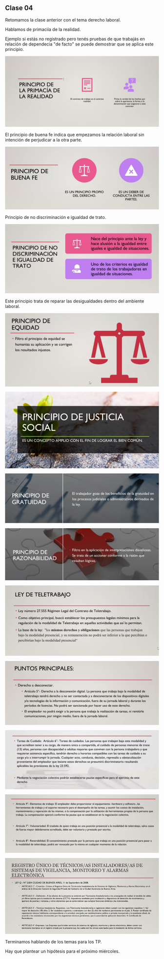 ## Clase 04

Retomamos la clase anterior con el tema derecho laboral.

Hablamos de primaciía de la realidad.

Ejemplo si estás no registrado pero tenés pruebas de que trabajás en relación de dependecia "de facto" se puede demostrar que se aplica este principio.

![](./314-assets/ppt-19-tts.png)

El principio de buena fe indica que empezamos la relación laboral sin intención de perjudicar a la otra parte.

![](./314-assets/ppt-20-tts.png)

Principio de no discriminación e igualdad de trato.

![](./314-assets/ppt-21-tts.png)

Este principio trata de reparar las desigualdades dentro del ambiente laboral.

![](./314-assets/ppt-22-tts.png)

![](./314-assets/ppt-23-tts.png)

![](./314-assets/ppt-24-tts.png)

![](./314-assets/ppt-25-tts.png)

![](./314-assets/ppt-26-tts.png)

![](./314-assets/ppt-27-tts.png)

![](./314-assets/ppt-28-tts.png)

![](./314-assets/ppt-29-tts.png)

![](./314-assets/ppt-30-tts.png)

Terminamos hablando de los temas para los TP. 

Hay que plantear un hipótesis para el próximo miércoles.
